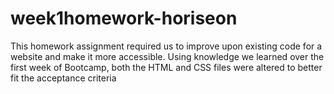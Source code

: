 # week1homework-horiseon
This homework assignment required us to improve upon existing code for a website and make it more accessible. Using knowledge we learned over the first week of Bootcamp, both the HTML and CSS files were altered to better fit the acceptance criteria
